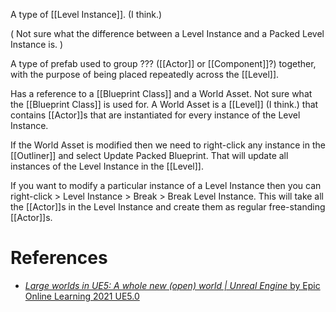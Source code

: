A type of [[Level Instance]]. (I think.)

(
Not sure what the difference between a Level Instance and a Packed Level Instance is.
)

A type of prefab used to group ??? ([[Actor]] or [[Component]]?) together, with the purpose of being placed repeatedly across the [[Level]].

Has a reference to a [[Blueprint Class]] and a World Asset.
Not sure what the [[Blueprint Class]] is used for.
A World Asset is a [[Level]] (I think.) that contains [[Actor]]s that are instantiated for every instance of the Level Instance.

If the World Asset is modified then we need to right-click any instance in the [[Outliner]] and select Update Packed Blueprint.
That will update all instances of the Level Instance in the [[Level]].

If you want to modify a particular instance of a Level Instance then you can right-click > Level Instance > Break > Break Level Instance.
This will take all the [[Actor]]s in the Level Instance and create them as regular free-standing [[Actor]]s.

# References

- [_Large worlds in UE5: A whole new (open) world | Unreal Engine_ by Epic Online Learning 2021 UE5.0](https://dev.epicgames.com/community/learning/talks-and-demos/KBe/large-worlds-in-ue5-a-whole-new-open-world-unreal-engine)

